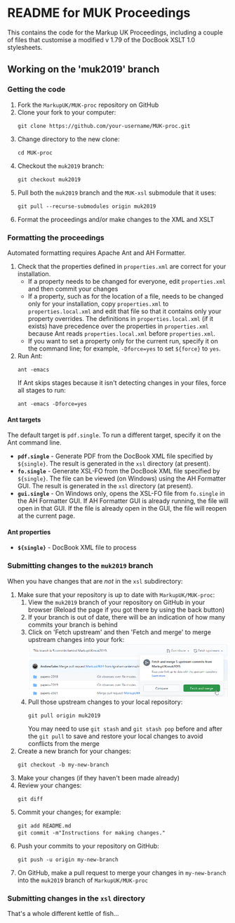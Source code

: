# README for MUK Proceedings

This contains the code for the Markup UK Proceedings, including a couple of files that customise a modified v 1.79 of the DocBook XSLT 1.0 stylesheets.

## Working on the 'muk2019' branch

### Getting the code

1. Fork the `MarkupUK/MUK-proc` repository on GitHub
1. Clone your fork to your computer:
   ```
   git clone https://github.com/your-username/MUK-proc.git
   ```
1. Change directory to the new clone:
   ```
   cd MUK-proc
   ```
1. Checkout the `muk2019` branch:
   ```
   git checkout muk2019
   ```
1. Pull both the `muk2019` branch and the `MUK-xsl` submodule that it uses:
   ```
   git pull --recurse-submodules origin muk2019
   ```
1. Format the proceedings and/or make changes to the XML and XSLT

### Formatting the proceedings

Automated formatting requires Apache Ant and AH Formatter.

1. Check that the properties defined in `properties.xml` are correct for your installation.
   - If a property needs to be changed for everyone, edit `properties.xml` and then commit your changes
   - If a property, such as for the location of a file, needs to be changed only for your installation, copy `properties.xml` to `properties.local.xml` and edit that file so that it contains only your property overrides. The definitions in `properties.local.xml` (if it exists) have precedence over the properties in `properties.xml` because Ant reads `properties.local.xml` before `properties.xml`.
   - If you want to set a property only for the current run, specify it on the command line; for example, `-Dforce=yes` to set `${force}` to `yes`.
1. Run Ant:
   ```
   ant -emacs
   ```
   If Ant skips stages because it isn't detecting changes in your files, force all stages to run:
   ```
   ant -emacs -Dforce=yes
   ```

#### Ant targets

The default target is `pdf.single`. To run a different target, specify it on the Ant command line.

- **`pdf.single`** -
  Generate PDF from the DocBook XML file specified by `${single}`.
  The result is generated in the `xsl` directory (at present).
- **`fo.single`** -
  Generate XSL-FO from the DocBook XML file specified by `${single}`. The file can be viewed (on Windows) using the AH Formatter GUI.
  The result is generated in the `xsl` directory (at present).
- **`gui.single`** -
  On Windows only, opens the XSL-FO file from `fo.single` in the AH Formatter GUI. If AH Formatter GUI is already running, the file will open in that GUI. If the file is already open in the GUI, the file will reopen at the current page.

#### Ant properties

- **`${single}`** -
  DocBook XML file to process

### Submitting changes to the `muk2019` branch

When you have changes that are *not* in the `xsl` subdirectory:

1. Make sure that your repository is up to date with `MarkupUK/MUK-proc`:
   1. View the `muk2019` branch of your repository on GitHub in your browser
	  (Reload the page if you got there by using the back button)
   1. If your branch is out of date, there will be an indication of how many commits your branch is behind
   1. Click on 'Fetch upstream' and then 'Fetch and merge' to merge upstream changes into your fork:
	  ![](fetch-and-merge.png)
   1. Pull those upstream changes to your local repository:
      ```
	  git pull origin muk2019
	  ```
	  You may need to use `git stash` and `git stash pop` before and after the `git pull` to save and restore your local changes to avoid conflicts from the merge
1. Create a new branch for your changes:
   ```
   git checkout -b my-new-branch
   ```
1. Make your changes (if they haven't been made already)
1. Review your changes:
   ```
   git diff
   ```
1. Commit your changes; for example:
   ```
   git add README.md
   git commit -m"Instructions for making changes."
   ```
1. Push your commits to your repository on GitHub:
   ```
   git push -u origin my-new-branch
   ```
1. On GitHub, make a pull request to merge your changes in `my-new-branch` into the `muk2019` branch of `MarkupUK/MUK-proc`

### Submitting changes in the `xsl` directory

That's a whole different kettle of fish...
